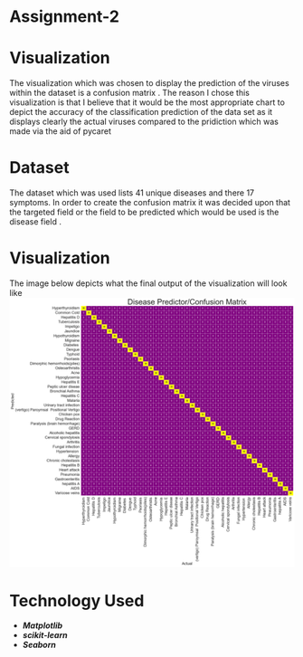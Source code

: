 # Assignment-2

# Visualization 
The visualization which was chosen to display the prediction of the viruses within the dataset is a confusion matrix . The reason I chose this visualization is that I believe that it would be the most appropriate chart to depict the accuracy of the classification prediction of the data set as it displays clearly the actual viruses compared to the pridiction which was made via the aid of pycaret 


# Dataset 
The dataset which was used lists 41 unique diseases and there 17 symptoms. In order to create the confusion matrix it was decided upon that the targeted field or the field to be predicted which would be used is the disease field . 

# Visualization 
The image below depicts what the final output of the visualization will look like 
<img src="confusionmatrix3.png" >

# Technology Used 
* ***Matplotlib***
* ***scikit-learn***
* ***Seaborn***
